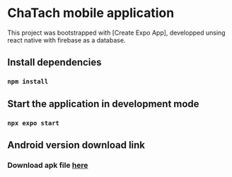 # ChaTach mobile application

This project was bootstrapped with [Create Expo App], developped unsing react native with firebase as a database.

## Install dependencies

### `npm install`

## Start the application in development mode

### `npx expo start`

## Android version download link

### Download apk file [here](https://drive.google.com/file/d/1_ruHzSKBaJu48GfzVvi1ki_esyybDTMs/view?usp=share_link)
